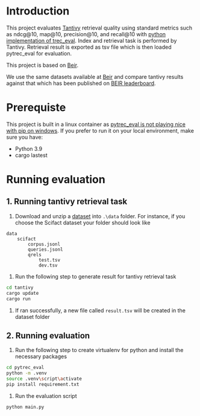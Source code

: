 # Introduction
This project evaluates [Tantivy](https://github.com/quickwit-oss/tantivy) retrieval quality using standard metrics such as ndcg@10, map@10, precision@10, and recall@10 with [python implementation of trec_eval](https://github.com/cvangysel/pytrec_eval). Index and retrieval task is performed by Tantivy. Retrieval result is exported as tsv file which is then loaded pytrec_eval for evaluation.

This project is based on [Beir](https://github.com/beir-cellar/beir). 

We use the same datasets available at [Beir](https://github.com/beir-cellar/beir) and compare tantivy results against that which has been published on [BEIR leaderboard](https://eval.ai/web/challenges/challenge-page/1897/leaderboard/4475).

# Prerequiste
This project is built in a linux container as [pytrec_eval is not playing nice with pip on windows](https://github.com/cvangysel/pytrec_eval/issues/32). If you prefer to run it on your local environment, make sure you have:
* Python 3.9
* cargo lastest

# Running evaluation
## 1. Running tantivy retrieval task
1. Download and unzip a [dataset](https://github.com/beir-cellar/beir) into ```.\data``` folder. For instance, if you choose the Scifact dataset your folder should look like
```
data
    scifact
        corpus.jsonl
        queries.jsonl
        qrels
            test.tsv
            dev.tsv
```

1. Run the following step to generate result for tantivy retrieval task
```sh
cd tantivy
cargo update
cargo run
```
1. If ran successfully, a new file called ```result.tsv``` will be created in the dataset folder

## 2. Running evaluation
1. Run the following step to create virtualenv for python and install the necessary packages
```sh
cd pytrec_eval
python -m .venv
source .venv\script\activate
pip install requirement.txt
```
1. Run the evaluation script
```sh
python main.py
```
